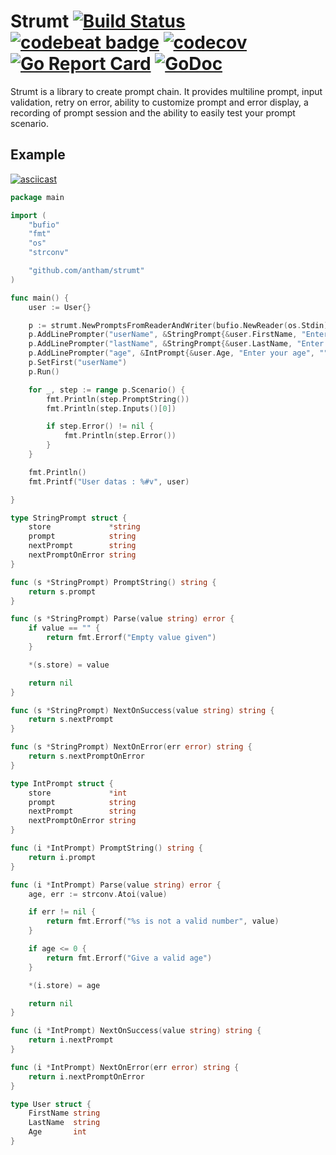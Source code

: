 Strumt [![Build Status](https://travis-ci.org/antham/strumt.svg?branch=master)](https://travis-ci.org/antham/strumt) [![codebeat badge](https://codebeat.co/badges/b34ccbae-d879-4105-a727-9c9720ec9544)](https://codebeat.co/projects/github-com-antham-strumt-master) [![codecov](https://codecov.io/gh/antham/strumt/branch/master/graph/badge.svg)](https://codecov.io/gh/antham/strumt) [![Go Report Card](https://goreportcard.com/badge/github.com/antham/strumt)](https://goreportcard.com/report/github.com/antham/strumt) [![GoDoc](https://godoc.org/github.com/antham/strumt?status.svg)](http://godoc.org/github.com/antham/strumt)
=======

Strumt is a library to create prompt chain. It provides multiline prompt, input validation, retry on error, ability to customize prompt and error display, a recording of prompt session and the ability to easily test your prompt scenario.

## Example

[![asciicast](https://asciinema.org/a/126121.png)](https://asciinema.org/a/126121)

```go
package main

import (
	"bufio"
    "fmt"
	"os"
    "strconv"

    "github.com/antham/strumt"
)

func main() {
	user := User{}

	p := strumt.NewPromptsFromReaderAndWriter(bufio.NewReader(os.Stdin), os.Stdout)
    p.AddLinePrompter("userName", &StringPrompt{&user.FirstName, "Enter your first name", "lastName", "userName"})
    p.AddLinePrompter("lastName", &StringPrompt{&user.LastName, "Enter your last name", "age", "lastName"})
    p.AddLinePrompter("age", &IntPrompt{&user.Age, "Enter your age", "", "age"})
    p.SetFirst("userName")
    p.Run()

    for _, step := range p.Scenario() {
        fmt.Println(step.PromptString())
        fmt.Println(step.Inputs()[0])

        if step.Error() != nil {
            fmt.Println(step.Error())
        }
    }

    fmt.Println()
    fmt.Printf("User datas : %#v", user)

}

type StringPrompt struct {
    store             *string
    prompt            string
    nextPrompt        string
    nextPromptOnError string
}

func (s *StringPrompt) PromptString() string {
    return s.prompt
}

func (s *StringPrompt) Parse(value string) error {
    if value == "" {
        return fmt.Errorf("Empty value given")
    }

    *(s.store) = value

    return nil
}

func (s *StringPrompt) NextOnSuccess(value string) string {
    return s.nextPrompt
}

func (s *StringPrompt) NextOnError(err error) string {
    return s.nextPromptOnError
}

type IntPrompt struct {
    store             *int
    prompt            string
    nextPrompt        string
    nextPromptOnError string
}

func (i *IntPrompt) PromptString() string {
    return i.prompt
}

func (i *IntPrompt) Parse(value string) error {
    age, err := strconv.Atoi(value)

    if err != nil {
        return fmt.Errorf("%s is not a valid number", value)
    }

    if age <= 0 {
        return fmt.Errorf("Give a valid age")
    }

    *(i.store) = age

    return nil
}

func (i *IntPrompt) NextOnSuccess(value string) string {
    return i.nextPrompt
}

func (i *IntPrompt) NextOnError(err error) string {
    return i.nextPromptOnError
}

type User struct {
    FirstName string
    LastName  string
    Age       int
}
```
